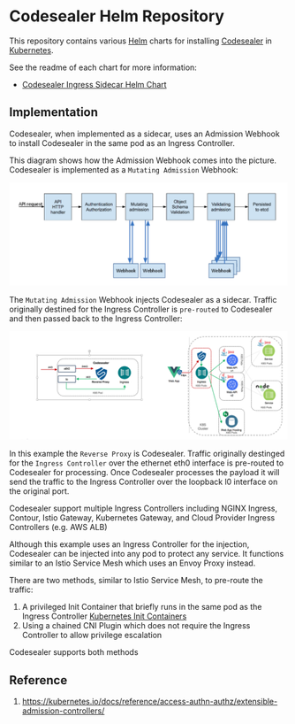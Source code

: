 # Codesealer Helm Repository

This repository contains various [Helm](https://helm.sh) charts for installing
[Codesealer](https://codesealer.com) in [Kubernetes](https://kubernetes.io).

See the readme of each chart for more information:
* [Codesealer Ingress Sidecar Helm Chart](/charts/codesealer/README.md)

## Implementation

Codesealer, when implemented as a sidecar, uses an Admission Webhook to install Codesealer
in the same pod as an Ingress Controller.  

This diagram shows how the Admission Webhook comes into the picture.  Codesealer is implemented
as a `Mutating Admission` Webhook:

![admission webhook flow](./img/webhook.png)

The `Mutating Admission` Webhook injects Codesealer as a sidecar. Traffic originally destined for the 
Ingress Controller is `pre-routed` to Codesealer and then passed back to the Ingress Controller:

![sidecar proxy](./img/sidecar-proxy.png)

In this example the `Reverse Proxy` is Codesealer.  Traffic originally destinged for the `Ingress Controller` 
over the ethernet eth0 interface is pre-routed to Codesealer for processing. Once Codesealer processes the payload 
it will send the traffic to the Ingress Controller over the loopback l0 interface on the original port.

Codesealer support multiple Ingress Controllers including NGINX Ingress, Contour, Istio Gateway,
Kubernetes Gateway, and Cloud Provider Ingress Controllers (e.g. AWS ALB)

Although this example uses an Ingress Controller for the injection, Codesealer can be injected into any pod to protect
any service. It functions similar to an Istio Service Mesh which uses an Envoy Proxy instead.

There are two methods, similar to Istio Service Mesh, to pre-route the traffic:

1. A privileged Init Container that briefly runs in the same pod as the Ingress Controller [Kubernetes Init Containers](https://kubernetes.io/docs/concepts/workloads/pods/init-containers/)
2. Using a chained CNI Plugin which does not require the Ingress Controller to allow privilege escalation

Codesealer supports both methods

## Reference
1. https://kubernetes.io/docs/reference/access-authn-authz/extensible-admission-controllers/
